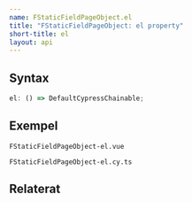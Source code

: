 ```yaml
---
name: FStaticFieldPageObject.el
title: "FStaticFieldPageObject: el property"
short-title: el
layout: api
---
```


## Syntax

```ts nocompile nolint
el: () => DefaultCypressChainable;
```

## Exempel

```import static
FStaticFieldPageObject-el.vue
```

```import
FStaticFieldPageObject-el.cy.ts
```

## Relaterat
